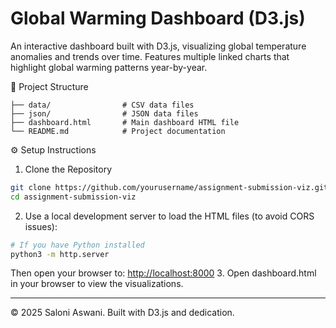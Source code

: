 # Global Warming Dashboard (D3.js)
An interactive dashboard built with D3.js, visualizing global temperature anomalies and trends over time.
Features multiple linked charts that highlight global warming patterns year-by-year.

📂 Project Structure
```text
├── data/                # CSV data files
├── json/                # JSON data files
├── dashboard.html       # Main dashboard HTML file
└── README.md            # Project documentation
```

⚙️ Setup Instructions
1. Clone the Repository
```bash
git clone https://github.com/yourusername/assignment-submission-viz.git
cd assignment-submission-viz
```
2. Use a local development server to load the HTML files (to avoid CORS issues):
```bash
# If you have Python installed
python3 -m http.server
```
Then open your browser to: [http://localhost:8000](http://localhost:8000)
3. Open dashboard.html in your browser to view the visualizations.

---

© 2025 Saloni Aswani. Built with D3.js and dedication.
